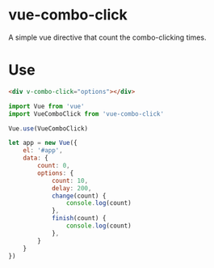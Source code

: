 # vue-combo-click
A simple vue directive that count the combo-clicking times.

# Use
``` html
<div v-combo-click="options"></div>
```

``` javascript
import Vue from 'vue'
import VueComboClick from 'vue-combo-click'

Vue.use(VueComboClick)

let app = new Vue({
    el: '#app',
    data: {
        count: 0,
        options: {
            count: 10,
            delay: 200,
            change(count) {
                console.log(count)
            },
            finish(count) {
                console.log(count)
            },
        }
    }
})
```
